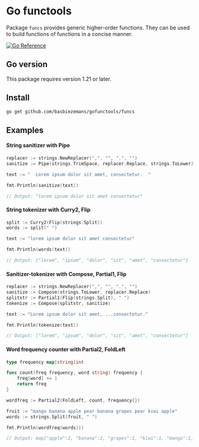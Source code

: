 # Go functools

Package `funcs` provides generic higher-order functions. They can be used to build functions of functions in a concise manner.

[![Go Reference](https://pkg.go.dev/badge/github.com/basbiezemans/gofunctools.svg)](https://pkg.go.dev/github.com/basbiezemans/gofunctools)

## Go version

This package requires version 1.21 or later.

## Install

```bash
go get github.com/basbiezemans/gofunctools/funcs
```

## Examples

#### String sanitizer with Pipe
```go
replacer := strings.NewReplacer(",", "", ".", "")
sanitize := Pipe(strings.TrimSpace, replacer.Replace, strings.ToLower)

text := "  Lorem ipsum dolor sit amet, consectetur.  "

fmt.Println(sanitize(text))

// Output: "lorem ipsum dolor sit amet consectetur"
```
#### String tokenizer with Curry2, Flip
```go
split := Curry2(Flip(strings.Split))
words := split(" ")

text := "lorem ipsum dolor sit amet consectetur"

fmt.Println(words(text))

// Output: ["lorem", "ipsum", "dolor", "sit", "amet", "consectetur"]
```
#### Sanitizer-tokenizer with Compose, Partial1, Flip
```go
replacer := strings.NewReplacer(",", "", ".", "")
sanitize := Compose(strings.ToLower, replacer.Replace)
splitstr := Partial1(Flip(strings.Split), " ")
tokenize := Compose(splitstr, sanitize)

text := "Lorem ipsum dolor sit amet, ...consectetur."

fmt.Println(tokenize(text))

// Output: ["lorem", "ipsum", "dolor", "sit", "amet", "consectetur"]
```
#### Word frequency counter with Partial2, FoldLeft
```go
type frequency map[string]int

func count(freq frequency, word string) frequency {
    freq[word] += 1
    return freq
}

wordfreq := Partial2(FoldLeft, count, frequency{})

fruit := "mango banana apple pear banana grapes pear kiwi apple"
words := strings.Split(fruit, " ")

fmt.Println(wordfreq(words)))

// Output: map["apple":2, "banana":2, "grapes":1, "kiwi":1, "mango":1, "pear":2]
```